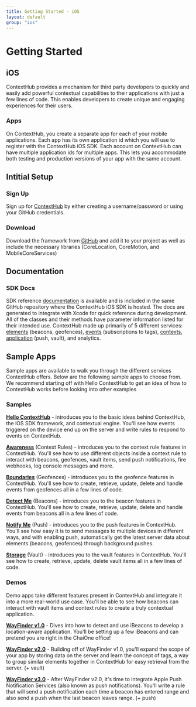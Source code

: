 ```yaml
---
title: Getting Started - iOS
layout: default
group: "ios"
---
```

# Getting Started

## iOS

ContextHub provides a mechanism for third party developers to quickly and easily add powerful contextual capabilities to their applications with just a few lines of code. This enables developers to create unique and engaging experiences for their users.

### Apps

On ContextHub, you create a separate app for each of your mobile applications. Each app has its own application id which you will use to register with the ContextHub iOS SDK. Each account on ContextHub can have multiple application ids for multiple apps. This lets you accommodate both testing and production versions of your app with the same account.

## Intitial Setup

### Sign Up

Sign up for [ContextHub](http://www.contexthub.com) by either creating a username/password or using your GitHub credentials.

### Download

Download the framework from [GitHub](https://github.com/contexthub/contexthub-ios-framework) and add it to your project as well as include the necessary libraries (CoreLocation, CoreMotion, and MobileCoreServices)

## Documentation

### SDK Docs

SDK reference [documentation](http://docs.contexthub.com/contexthub-ios-framework/) is available and is included in the same GitHub repository where the ContextHub iOS SDK is hosted. The docs are generated to integrate with Xcode for quick reference during development. All of the classes and their methods have parameter information listed for their intended use. ContextHub made up primarily of 5 different services: [elements](/docs/ios/element-services) (beacons, geofences), [events](/docs/ios/event-services) (subscriptions to tags), [contexts](/docs/dev-portal/contextual-engine), [application](/docs/ios/application-services) (push, vault), and analytics.


## Sample Apps

Sample apps are available to walk you through the different services ContextHub offers. Below are the following sample apps to choose from. We recommend starting off with Hello ContextHub to get an idea of how to ContextHub works before looking into other examples

### Samples

**[Hello ContextHub](https://github.com/contexthub/hello-contexthub)** - introduces you to the basic ideas behind ContextHub, the iOS SDK framework, and contextual engine. You'll see how events triggered on the device end up on the server and write rules to respond to events on ContextHub.

**[Awareness](https://github.com/contexthub/awareness)** (Context Rules) - introduces you to the context rule features in ContextHub. You'll see how to use different objects inside a context rule to interact with beacons, geofences, vault items, send push notifications, fire webhooks, log console messages and more.

**[Boundaries](https://github.com/contexthub/boundaries)** (Geofences) - introduces you to the geofence features in ContextHub. You'll see how to create, retrieve, update, delete and handle events from geofences all in a few lines of code.

**[Detect Me](https://github.com/contexthub/detect-me)** (Beacons) - introduces you to the beacon features in ContextHub. You'll see how to create, retrieve, update, delete and handle events from beacons all in a few lines of code.

**[Notify Me](https://github.com/contexthub/notify-me)** (Push) - introduces you to the push features in ContextHub. You'll see how easy it is to send messages to multiple devices in different ways, and with enabling push, automatically get the latest server data about elements (beacons, geofences) through background pushes.

**[Storage](https://github.com/contexthub/storage)** (Vault) - introduces you to the vault features in ContextHub. You'll see how to create, retrieve, update, delete vault items all in a few lines of code.

### Demos

Demo apps take different features present in ContextHub and integrate it into a more real-world use case. You'll be able to see how beacons can interact with vault items and context rules to create a truly contextual application.

**[WayFinder v1.0](https://github.com/contexthub/wayfinder)** - Dives into how to detect and use iBeacons to develop a location-aware application. You'll be setting up a few iBeacons and can pretend you are right in the ChaiOne office!

**[WayFinder v2.0](https://github.com/contexthub/wayfinder-vault)** - Building off of WayFinder v1.0, you'll expand the scope of your app by storing data on the server and learn the concept of tags, a way to group similar elements together in ContextHub for easy retrieval from the server. (+ vault)

**[WayFinder v3.0](https://github.com/contexthub/wayfinder-vault-push)** - After WayFinder v2.0, it's time to integrate Apple Push Notification Services (also known as push notifications). You'll write a rule that will send a push notification each time a beacon has entered range and also send a push when the last beacon leaves range. (+ push)


